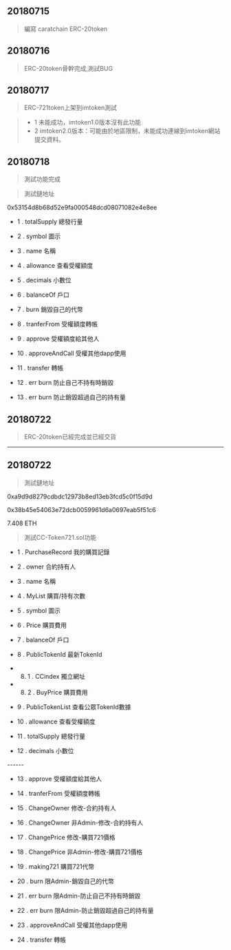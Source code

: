 
## 20180715 
 > 編寫 caratchain ERC-20token

## 20180716
 > ERC-20token骨幹完成,測試BUG

## 20180717
 > ERC-721token上架到imtoken測試
 
 > - 1 未能成功，imtoken1.0版本沒有此功能
 > - 2 imtoken2.0版本：可能由於地區限制，未能成功連線到imtoken網站提交資料。
 
## 20180718
 > 測試功能完成
 
 > 測試鏈地址
 
 0x53154d8b68d52e9fa000548dcd08071082e4e8ee
 
 - 1 . totalSupply      總發行量
 
 - 2 . symbol           圖示
 
 - 3 . name             名稱
 
 - 4 . allowance        查看受權額度
 
 - 5 . decimals         小數位
 
 - 6 . balanceOf        戶口
 
 - 7 . burn             銷毀自己的代幣
 
 - 8 . tranferFrom      受權額度轉帳
 
 - 9 . approve          受權額度給其他人
 
 - 10 . approveAndCall  受權其他dapp使用
 
 - 11 . transfer         轉帳
 
 - 12 . err burn         防止自己不持有時銷毀

 - 13 . err burn         防止銷毀超過自己的持有量
 
## 20180722
 > ERC-20token已經完成並已經交貨
 
 ------

## 20180722

 > 測試鏈地址
 
0xa9d9d8279cdbdc12973b8ed13eb3fcd5c0f15d9d

0x38b45e54063e72dcb0059961d6a0697eab5f51c6

7.408 ETH

 > 測試CC-Token721.sol功能


 - 1 . PurchaseRecord 我的購買記錄

 - 2 . owner    合約持有人 

 - 3 . name             名稱 
 
 - 4 . MyList   購買/持有次數
 
 - 5 . symbol           圖示 
 
 - 6 . Price            購買費用 

 - 7 . balanceOf        戶口 

 - 8 . PublicTokenId  最新TokenId
 
 - 8. 1 . CCindex          獨立網址

 - 8. 2 . BuyPrice         購買費用 
 

 - 9 . PublicTokenList  查看公眾TokenId數據

 - 10 . allowance      查看受權額度
 
 - 11 . totalSupply      總發行量
 
 - 12 . decimals         小數位 


*------*

 - 13 . approve          受權額度給其他人
 
 - 14 . tranferFrom      受權額度轉帳
 
 - 15 . ChangeOwner      修改-合約持有人 
 
 - 16 . ChangeOwner      非Admin-修改-合約持有人 
 
 - 17 . ChangePrice      修改-購買721價格

 - 18 . ChangePrice      非Admin-修改-購買721價格
 
 - 19 . making721        購買721代幣
 
 - 20 . burn             限Admin-銷毀自己的代幣
 
 - 21 . err burn         限Admin-防止自己不持有時銷毀

 - 22 . err burn         限Admin-防止銷毀超過自己的持有量
 
 - 23 . approveAndCall  受權其他dapp使用
 
 - 24 . transfer         轉帳
 
 

